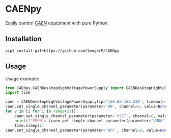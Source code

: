 # CAENpy

Easily control [CAEN](https://www.caen.it/) equipment with pure Python. 

## Installation

```
pip3 install git+https://github.com/SengerM/CAENpy
```

## Usage

Usage example:

```Python
from CAENpy.CAENDesktopHighVoltagePowerSupply import CAENDesktopHighVoltagePowerSupply
import time

caen = CAENDesktopHighVoltagePowerSupply(ip='130.60.165.238', timeout=10) # Increase timeout for slow networks.
caen.set_single_channel_parameter(parameter='ON', channel=0, value=None)
for v in [i for i in range(22)]:
	caen.set_single_channel_parameter(parameter='VSET', channel=0, value=float(v))
	print(f'VMON = {caen.get_single_channel_parameter(parameter="VMON", channel=0)} | IMON = {caen.get_single_channel_parameter(parameter="IMON", channel=0)}')
	time.sleep(1)
caen.set_single_channel_parameter(parameter='OFF', channel=0, value=None)
```

